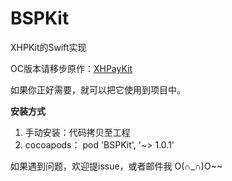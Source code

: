 # BSPKit
XHPKit的Swift实现

OC版本请移步原作：[XHPayKit](https://github.com/CoderZhuXH/XHPayKit)

如果你正好需要，就可以把它使用到项目中。

**安装方式**

1. 手动安装：代码拷贝至工程
2. cocoapods：  pod 'BSPKit',   '~> 1.0.1'

如果遇到问题，欢迎提issue，或者邮件我 O(∩_∩)O~~
